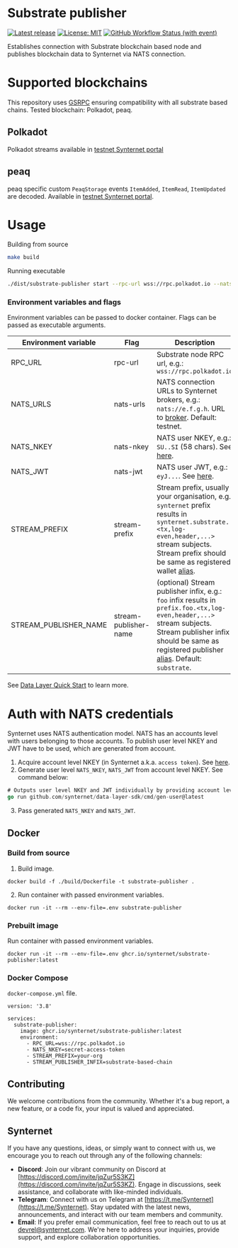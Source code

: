 # Substrate publisher
[![Latest release](https://img.shields.io/github/v/release/Synternet/substrate-publisher)](https://github.com/Synternet/substrate-publisher/releases/latest)
[![License: MIT](https://img.shields.io/badge/License-MIT-yellow.svg)](https://opensource.org/licenses/MIT)
[![GitHub Workflow Status (with event)](https://img.shields.io/github/actions/workflow/status/Synternet/substrate-publisher/github-ci.yml?label=github-ci)](https://github.com/Synternet/substrate-publisher/actions/workflows/github-ci.yml)

Establishes connection with Substrate blockchain based node and publishes blockchain data to Synternet via NATS connection.

# Supported blockchains

This repository uses [GSRPC](https://github.com/centrifuge/go-substrate-rpc-client) ensuring compatibility with all substrate based chains. Tested blockchain: Polkadot, peaq.

## Polkadot

Polkadot streams available in [testnet Synternet portal](https://datalayer.synternet.com/subscribe/amber1x64mphk6fx8xrcnxn3ynepsqhv446uhp0k77z4/AAWG2YVSOTUW5RKT2JCOHWDHBV3UF4DUBZOOBMOPHH5VGSECAGROWBVI/)

## peaq

peaq specific custom `PeaqStorage` events `ItemAdded`, `ItemRead`, `ItemUpdated` are decoded. Available in [testnet Synternet portal](https://datalayer.synternet.com/subscribe/amber1x64mphk6fx8xrcnxn3ynepsqhv446uhp0k77z4/AADZCLQXAARU4JYV4ZEQ3ZZUBNCSTPZSJVSMP6AU5UJNJ2HUOIEONW2R/).

# Usage

Building from source
```bash
make build
```

Running executable
```bash
./dist/substrate-publisher start --rpc-url wss://rpc.polkadot.io --nats-nkey SA..BC
```

### Environment variables and flags

Environment variables can be passed to docker container. Flags can be passed as executable arguments.

| Environment variable  | Flag                  | Description |
| --------------------- | --------------------- | ----------- |
| RPC_URL               | rpc-url               | Substrate node RPC url, e.g.: `wss://rpc.polkadot.io` |
| NATS_URLS             | nats-urls             | NATS connection URLs to Synternet brokers, e.g.: `nats://e.f.g.h`. URL to [broker](https://docs.synternet.com/docs/actors/broker). Default: testnet. |
| NATS_NKEY             | nats-nkey             | NATS user NKEY, e.g.: `SU..SI` (58 chars). See [here](#auth-with-nats-credentials). |
| NATS_JWT              | nats-jwt              | NATS user JWT, e.g.: `eyJ...`. See [here](#auth-with-nats-credentials). |
| STREAM_PREFIX         | stream-prefix         | Stream prefix, usually your organisation, e.g.: `synternet` prefix results in `synternet.substrate.<tx,log-even,header,...>` stream subjects. Stream prefix should be same as registered wallet [alias](https://docs.synternet.com/build/data-layer/developer-portal/publish-streams#2-register-a-wallet---get-your-alias). |
| STREAM_PUBLISHER_NAME | stream-publisher-name | (optional) Stream publisher infix, e.g.: `foo` infix results in `prefix.foo.<tx,log-even,header,...>` stream subjects. Stream publisher infix should be same as registered publisher [alias](https://docs.synternet.com/build/data-layer/developer-portal/publish-streams#3-register-a-publisher). Default: `substrate`. |

See [Data Layer Quick Start](https://docs.synternet.com/build/data-layer/data-layer-quick-start) to learn more.

# Auth with NATS credentials
Synternet uses NATS authentication model. NATS has an accounts level with users belonging to those accounts. To publish user level NKEY and JWT have to be used, which are generated from account.

1. Acquire account level NKEY (in Synternet a.k.a. `access token`). See [here](https://docs.synternet.com/build/data-layer/developer-portal/publish-streams#7-get-the-access-token).
2. Generate user level `NATS_NKEY`, `NATS_JWT` from account level NKEY. See command below:
```go
# Outputs user level NKEY and JWT individually by providing account level NKEY
go run github.com/synternet/data-layer-sdk/cmd/gen-user@latest

```
3. Pass generated `NATS_NKEY` and `NATS_JWT`.

## Docker

### Build from source

1. Build image.
```
docker build -f ./build/Dockerfile -t substrate-publisher .
```

2. Run container with passed environment variables.
```
docker run -it --rm --env-file=.env substrate-publisher
```

### Prebuilt image

Run container with passed environment variables.
```
docker run -it --rm --env-file=.env ghcr.io/synternet/substrate-publisher:latest
```

### Docker Compose

`docker-compose.yml` file.
```
version: '3.8'

services:
  substrate-publisher:
    image: ghcr.io/synternet/substrate-publisher:latest
    environment:
      - RPC_URL=wss://rpc.polkadot.io
      - NATS_NKEY=secret-access-token
      - STREAM_PREFIX=your-org
      - STREAM_PUBLISHER_INFIX=substrate-based-chain
```

## Contributing

We welcome contributions from the community. Whether it's a bug report, a new feature, or a code fix, your input is valued and appreciated.

## Synternet

If you have any questions, ideas, or simply want to connect with us, we encourage you to reach out through any of the following channels:

- **Discord**: Join our vibrant community on Discord at [https://discord.com/invite/jqZur5S3KZ](https://discord.com/invite/jqZur5S3KZ). Engage in discussions, seek assistance, and collaborate with like-minded individuals.
- **Telegram**: Connect with us on Telegram at [https://t.me/Synternet](https://t.me/Synternet). Stay updated with the latest news, announcements, and interact with our team members and community.
- **Email**: If you prefer email communication, feel free to reach out to us at devrel@synternet.com. We're here to address your inquiries, provide support, and explore collaboration opportunities.

